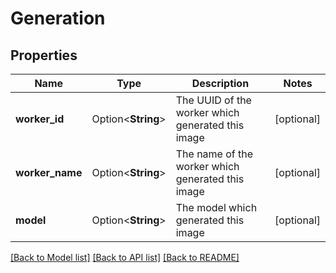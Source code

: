 # Generation

## Properties

Name | Type | Description | Notes
------------ | ------------- | ------------- | -------------
**worker_id** | Option<**String**> | The UUID of the worker which generated this image | [optional]
**worker_name** | Option<**String**> | The name of the worker which generated this image | [optional]
**model** | Option<**String**> | The model which generated this image | [optional]

[[Back to Model list]](../README.md#documentation-for-models) [[Back to API list]](../README.md#documentation-for-api-endpoints) [[Back to README]](../README.md)


